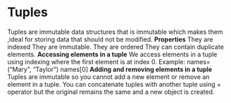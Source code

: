# Tuples
Tuples are immutable data structures that is immutable which makes them ,ideal for storing data that should not be modified.
**Properties**
They are indexed
They are immutable.
They are ordered
They can contain duplicate elements.
**Accessing elements in a tuple**
We access elements in a tuple using indexing where the first element is at index 0.
Example: names=(“Mary”, “Taylor”)
names[0]
**Adding and removing elements in a tuple**
Tuples are immutable so you cannot add a new element or remove an element in a tuple.
You can concatenate tuples with another tuple using + operator but the original remains the same and a new object is created.


